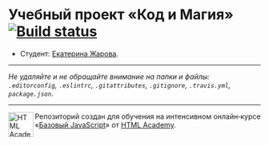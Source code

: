 # Учебный проект «Код и Магия» [![Build status][travis-image]][travis-url]

* Студент: [Екатерина Жарова](https://up.htmlacademy.ru/javascript/9/user/378407).

---

_Не удаляйте и не обращайте внимание на папки и файлы:_<br>
_`.editorconfig`, `.eslintrc`, `.gitattributes`, `.gitignore`, `.travis.yml`, `package.json`._

---

<a href="https://htmlacademy.ru/intensive/javascript"><img align="left" width="50" height="50" title="HTML Academy" src="https://up.htmlacademy.ru/static/img/intensive/javascript/logo-for-github.svg"></a>

Репозиторий создан для обучения на интенсивном онлайн‑курсе «[Базовый JavaScript](https://htmlacademy.ru/intensive/javascript)» от [HTML Academy](https://htmlacademy.ru).

[travis-image]: https://travis-ci.org/htmlacademy-javascript/378407-code-and-magick.svg?branch=master
[travis-url]: https://travis-ci.org/htmlacademy-javascript/378407-code-and-magick
